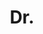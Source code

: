 ---
name: Stuart Golodetz
title: Dr.
email: sgolodetz@gxstudios.net
website: http://research.gxstudios.net
note: went to 5AI
category: Former Members
photo: images/people/StuartGolodetz.png
---